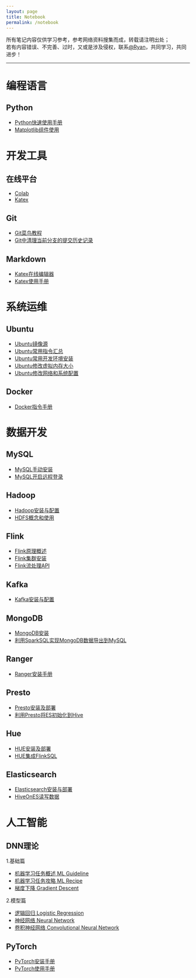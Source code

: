 ```yaml
---
layout: page
title: Notebook
permalink: /notebook
---
```


<div class="message">
	<div>所有笔记内容仅供学习参考，参考网络资料搜集而成，转载请注明出处；</div>
	<div>若有内容错误、不完善、过时，又或是涉及侵权，联系<a href="mailto:RyanCheung98@163.com">@Ryan</a>，共同学习，共同进步！</div>
</div>

<div id="toc"></div>

---

# 编程语言

## Python

- [Python快速使用手册](/docs/编程开发/Python/Python快速使用手册)
- [Matplotlib组件使用](/docs/编程开发/Python/Matplotlib组件使用)



# 开发工具

## 在线平台

- [Colab](https://colab.research.google.com/)
- [Katex](https://katex.org/)

## Git

- [Git菜鸟教程](https://www.runoob.com/git/git-basic-operations.html)
- [Git中清理当前分支的提交历史记录](/docs/开发工具/git/Git中清理当前分支的提交历史记录)

## Markdown

- [Katex在线编辑器](https://katex.org/)
- [Katex使用手册](https://katex.org/docs/supported.html)



# 系统运维

## Ubuntu

- [Ubuntu镜像源](/docs/系统运维/Ubuntu/Ubuntu镜像源)
- [Ubuntu常用指令汇总](/docs/系统运维/Ubuntu/Ubuntu常用指令汇总)
- [Ubuntu常用开发环境安装](/docs/系统运维/Ubuntu/Ubuntu常用开发环境安装)
- [Ubuntu修改虚拟内存大小](/docs/系统运维/Ubuntu/Ubuntu修改虚拟内存大小)
- [Ubuntu修改网络和系统配置](/docs/系统运维/Ubuntu/Ubuntu修改网络和系统配置)

## Docker

- [Docker指令手册](/docs/系统运维/Docker/Docker指令手册)



# 数据开发

## MySQL

- [MySQL手动安装](/docs/数据开发/MySQL/MySQL手动安装)
- [MySQL开启远程登录](/docs/数据开发/MySQL/MySQL开启远程登录)

## Hadoop

- [Hadoop安装与配置](/docs/数据开发/Hadoop/Hadoop安装与配置)
- [HDFS概念和使用](/docs/数据开发/Hadoop/HDFS概念和使用)

## Flink

- [Flink原理概述](/docs/数据开发/Flink/Flink原理概述)
- [Flink集群安装](/docs/数据开发/Flink/Flink集群安装)
- [Flink流处理API](/docs/数据开发/Flink/Flink流处理API)

## Kafka

- [Kafka安装与配置](/docs/数据开发/Kafka/Kafka安装与配置)

## MongoDB

- [MongoDB安装](/docs/数据开发/MongoDB/MongoDB安装)
- [利用SparkSQL实现MongoDB数据导出到MySQL](/docs/数据开发/MongoDB/利用SparkSQL实现MongoDB数据导出到MySQL)

## Ranger

- [Ranger安装手册](/docs/数据开发/Ranger/Ranger安装手册)

## Presto

- [Presto安装及部署](/docs/数据开发/Presto/Presto安装及部署)
- [利用Presto将ES初始化到Hive](/docs/数据开发/Presto/利用Presto将ES初始化到Hive)

## Hue

- [HUE安装及部署](/docs/数据开发/Hue/HUE安装及部署)
- [HUE集成FlinkSQL](/docs/数据开发/Hue/HUE集成FlinkSQL)

## Elasticsearch

- [Elasticsearch安装与部署](/docs/数据开发/ElasticSearch/Elasticsearch安装与部署)
- [HiveOnES读写数据](/docs/数据开发/ElasticSearch/HiveOnES读写数据)



# 人工智能

## DNN理论

1.基础篇

- [机器学习任务概述 ML Guideline](/docs/人工智能/DNN理论/机器学习任务概述MLGuideline)
- [机器学习任务攻略 ML Recipe](/docs/人工智能/DNN理论/机器学习任务攻略MLRecipe)
- [梯度下降 Gradient Descent](/docs/人工智能/DNN理论/梯度下降GradientDescent)

2.模型篇

- [逻辑回归 Logistic Regression](/docs/人工智能/DNN理论/逻辑回归LogisticRegression)
- [神经网络 Neural Network](/docs/人工智能/DNN理论/神经网络NeuralNetwork)
- [卷积神经网络 Convolutional Neural Network](/docs/人工智能/DNN理论/卷积神经网络CNN)

## PyTorch

- [PyTorch安装手册](/docs/人工智能/PyTorch/PyTorch安装手册)
- [PyTorch使用手册](/docs/人工智能/PyTorch/PyTorch使用手册)

